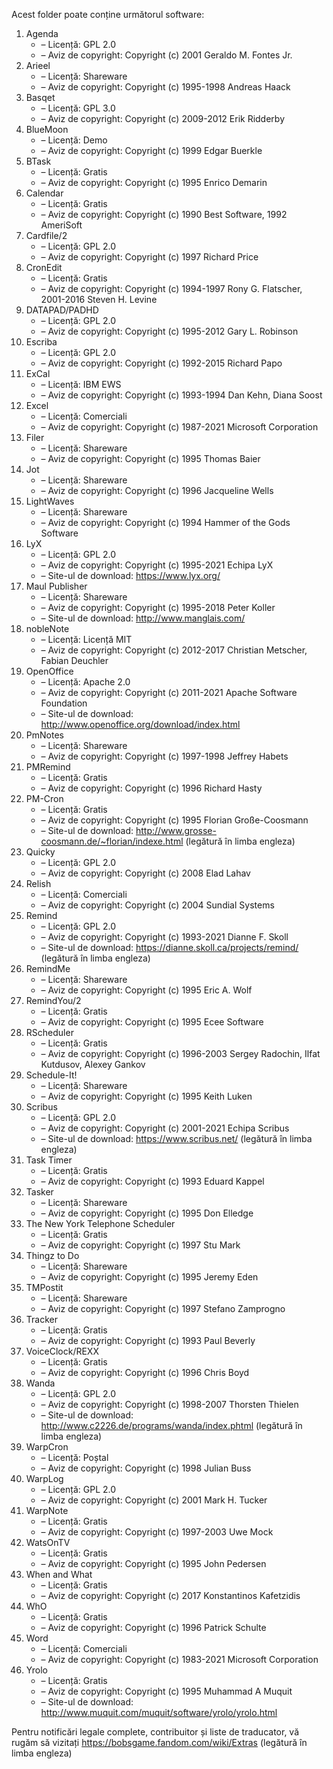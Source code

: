 Acest folder poate conține următorul software:

1. Agenda
   - – Licență: GPL 2.0
   - – Aviz de copyright: Copyright (c) 2001 Geraldo M. Fontes Jr.
2. Arieel
   - – Licență: Shareware
   - – Aviz de copyright: Copyright (c) 1995-1998 Andreas Haack
3. Basqet
   - – Licență: GPL 3.0
   - – Aviz de copyright: Copyright (c) 2009-2012 Erik Ridderby
4. BlueMoon
   - – Licență: Demo
   - – Aviz de copyright: Copyright (c) 1999 Edgar Buerkle
5. BTask
   - – Licență: Gratis
   - – Aviz de copyright: Copyright (c) 1995 Enrico Demarin
6. Calendar
   - – Licență: Gratis
   - – Aviz de copyright: Copyright (c) 1990 Best Software, 1992 AmeriSoft
7. Cardfile/2
   - – Licență: GPL 2.0
   - – Aviz de copyright: Copyright (c) 1997 Richard Price
8. CronEdit
   - – Licență: Gratis
   - – Aviz de copyright: Copyright (c) 1994-1997 Rony G. Flatscher, 2001-2016 Steven H. Levine
9. DATAPAD/PADHD
   - – Licență: GPL 2.0
   - – Aviz de copyright: Copyright (c) 1995-2012 Gary L. Robinson
10. Escriba
    - – Licență: GPL 2.0
    - – Aviz de copyright: Copyright (c) 1992-2015 Richard Papo
11. ExCal
    - – Licență: IBM EWS
    - – Aviz de copyright: Copyright (c) 1993-1994 Dan Kehn, Diana Soost
12. Excel
    - – Licență: Comerciali
    - – Aviz de copyright: Copyright (c) 1987-2021 Microsoft Corporation
13. Filer
    - – Licență: Shareware
    - – Aviz de copyright: Copyright (c) 1995 Thomas Baier
14. Jot
    - – Licență: Shareware
    - – Aviz de copyright: Copyright (c) 1996 Jacqueline Wells
15. LightWaves
    - – Licență: Shareware
    - – Aviz de copyright: Copyright (c) 1994 Hammer of the Gods Software
16. LyX
    - – Licență: GPL 2.0
    - – Aviz de copyright: Copyright (c) 1995-2021 Echipa LyX
    - – Site-ul de download: https://www.lyx.org/
17. Maul Publisher
    - – Licență: Shareware
    - – Aviz de copyright: Copyright (c) 1995-2018 Peter Koller
    - – Site-ul de download: http://www.manglais.com/
18. nobleNote
    - – Licență: Licență MIT
    - – Aviz de copyright: Copyright (c) 2012-2017 Christian Metscher, Fabian Deuchler
19. OpenOffice
    - – Licență: Apache 2.0
    - – Aviz de copyright: Copyright (c) 2011-2021 Apache Software Foundation
    - – Site-ul de download: http://www.openoffice.org/download/index.html
20. PmNotes
    - – Licență: Shareware
    - – Aviz de copyright: Copyright (c) 1997-1998 Jeffrey Habets
21. PMRemind
    - – Licență: Gratis
    - – Aviz de copyright: Copyright (c) 1996 Richard Hasty
22. PM-Cron
    - – Licență: Gratis
    - – Aviz de copyright: Copyright (c) 1995 Florian Große-Coosmann
    - – Site-ul de download: http://www.grosse-coosmann.de/~florian/indexe.html (legătură în limba engleza)
23. Quicky
    - – Licență: GPL 2.0
    - – Aviz de copyright: Copyright (c) 2008 Elad Lahav
24. Relish
    - – Licență: Comerciali
    - – Aviz de copyright: Copyright (c) 2004 Sundial Systems
25. Remind
    - – Licență: GPL 2.0
    - – Aviz de copyright: Copyright (c) 1993-2021 Dianne F. Skoll
    - – Site-ul de download: https://dianne.skoll.ca/projects/remind/ (legătură în limba engleza)
26. RemindMe
    - – Licență: Shareware
    - – Aviz de copyright: Copyright (c) 1995 Eric A. Wolf
27. RemindYou/2
    - – Licență: Gratis
    - – Aviz de copyright: Copyright (c) 1995 Ecee Software
28. RScheduler
    - – Licență: Gratis
    - – Aviz de copyright: Copyright (c) 1996-2003 Sergey Radochin, Ilfat Kutdusov, Alexey Gankov
29. Schedule-It!
    - – Licență: Shareware
    - – Aviz de copyright: Copyright (c) 1995 Keith Luken
30. Scribus
    - – Licență: GPL 2.0
    - – Aviz de copyright: Copyright (c) 2001-2021 Echipa Scribus
    - – Site-ul de download: https://www.scribus.net/ (legătură în limba engleza)
31. Task Timer
    - – Licență: Gratis
    - – Aviz de copyright: Copyright (c) 1993 Eduard Kappel
32. Tasker
    - – Licență: Shareware
    - – Aviz de copyright: Copyright (c) 1995 Don Elledge
33. The New York Telephone Scheduler
    - – Licență: Gratis
    - – Aviz de copyright: Copyright (c) 1997 Stu Mark
34. Thingz to Do
    - – Licență: Shareware
    - – Aviz de copyright: Copyright (c) 1995 Jeremy Eden
35. TMPostit
    - – Licență: Shareware
    - – Aviz de copyright: Copyright (c) 1997 Stefano Zamprogno
36. Tracker
    - – Licență: Gratis
    - – Aviz de copyright: Copyright (c) 1993 Paul Beverly
37. VoiceClock/REXX
    - – Licență: Gratis
    - – Aviz de copyright: Copyright (c) 1996 Chris Boyd
38. Wanda
    - – Licență: GPL 2.0
    - – Aviz de copyright: Copyright (c) 1998-2007 Thorsten Thielen
    - – Site-ul de download: http://www.c2226.de/programs/wanda/index.phtml (legătură în limba engleza)
39. WarpCron
    - – Licență: Poștal
    - – Aviz de copyright: Copyright (c) 1998 Julian Buss
40. WarpLog
    - – Licență: GPL 2.0
    - – Aviz de copyright: Copyright (c) 2001 Mark H. Tucker
41. WarpNote
    - – Licență: Gratis
    - – Aviz de copyright: Copyright (c) 1997-2003 Uwe Mock
42. WatsOnTV
    - – Licență: Gratis
    - – Aviz de copyright: Copyright (c) 1995 John Pedersen
43. When and What
    - – Licență: Gratis
    - – Aviz de copyright: Copyright (c) 2017 Konstantinos Kafetzidis
44. WhO
    - – Licență: Gratis
    - – Aviz de copyright: Copyright (c) 1996 Patrick Schulte
45. Word
    - – Licență: Comerciali
    - – Aviz de copyright: Copyright (c) 1983-2021 Microsoft Corporation
46. Yrolo
    - – Licență: Gratis
    - – Aviz de copyright: Copyright (c) 1995 Muhammad A Muquit
    - – Site-ul de download: http://www.muquit.com/muquit/software/yrolo/yrolo.html

Pentru notificări legale complete, contribuitor și liste de traducator, vă rugăm să vizitați https://bobsgame.fandom.com/wiki/Extras (legătură în limba engleza)
